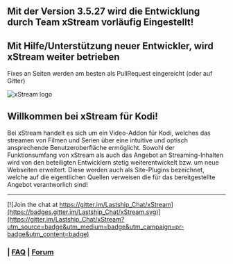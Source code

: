 ## Mit der Version 3.5.27 wird die Entwicklung durch Team xStream vorläufig Eingestellt!

## Mit Hilfe/Unterstützung neuer Entwickler, wird xStream weiter betrieben

Fixes an Seiten werden am besten als PullRequest eingereicht (oder auf Gitter)

![xStream logo](https://raw.githubusercontent.com/streamxstream/plugin.video.xstream//nightly/icon.png)


## Willkommen bei xStream für Kodi!

Bei xStream handelt es sich um ein Video-Addon für Kodi, welches das streamen von Filmen und Serien über eine intuitive und optisch ansprechende Benutzeroberfläche ermöglicht. Sowohl der Funktionsumfang von xStream als auch das Angebot an Streaming-Inhalten wird von den beteiligten Entwicklern stetig weiterentwickelt bzw. um neue Webseiten erweitert. Diese werden auch als Site-Plugins bezeichnet, welche auf die eigentlichen Quellen verweisen die für das bereitgestellte Angebot verantworlich sind! 
***

[![Join the chat at https://gitter.im/Lastship_Chat/xStream](https://badges.gitter.im/Lastship_Chat/xStream.svg)](https://gitter.im/Lastship_Chat/xStream?utm_source=badge&utm_medium=badge&utm_campaign=pr-badge&utm_content=badge)

### | [FAQ](https://github.com/streamxstream/xStream-FAQ/blob/master/xStream_Anleitung_FAQ.md) | [Forum](https://forum.kodiman.company/viewforum.php?f=42)

